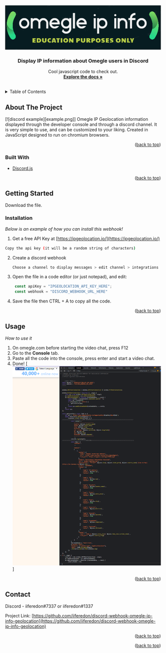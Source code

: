 <div id="top"></div>

<br />
<div align="center">
  <a href="https://github.com/othneildrew/Best-README-Template">
    <img src="images/logo.png" alt="Logo" >
  </a>

  <h3 align="center">Display IP information about Omegle users in Discord</h3>

  <p align="center">
    Cool javascript code to check out.
    <br />
    <a href="https://github.com/othneildrew/Best-README-Template"><strong>Explore the docs »</strong></a>
    <br />
    <br />
  </p>
</div>



<!-- TABLE OF CONTENTS -->
<details>
  <summary>Table of Contents</summary>
  <ol>
    <li>
      <a href="#about-the-project">About The Project</a>
      <ul>
        <li><a href="#built-with">Built With</a></li>
      </ul>
    </li>
    <li>
      <a href="#getting-started">Getting Started</a>
      <ul>
        <li><a href="#installation">Installation</a></li>
      </ul>
    </li>
    <li><a href="#usage">Usage</a></li>
    <li><a href="#contact">Contact</a></li>
  </ol>
</details>



<!-- ABOUT THE PROJECT -->
## About The Project
[![discord example][example.png]]
Omegle IP Geolocation information displayed through the developer console and through a discord channel.
It is very simple to use, and can be customized to your liking. Created in JavaScript designed to run on chromium browsers.

<p align="right">(<a href="#top">back to top</a>)</p>



### Built With

* [Discord.js](https://discord.js.org/#/)

<p align="right">(<a href="#top">back to top</a>)</p>



<!-- GETTING STARTED -->
## Getting Started

Download the file.

### Installation

_Below is an example of how you can install this webhook!_

1. Get a free API Key at [https://ipgeolocation.io/](https://ipgeolocation.io/)
  ```sh
  Copy the api key (it will be a random string of characters)
  ```
2. Create a discord webhook
   ```sh
   Choose a channel to display messages > edit channel > integrations > webhooks > create webhook > name it anything > copy the webhook URL.
   ```
3. Open the file in a code editor (or just notepad), and edit:
   ```js
    const apiKey = "IPGEOLOCATION_API_KEY_HERE";
    const webhook = "DISCORD_WEBHOOK_URL_HERE"
   ```
4. Save the file then CTRL + A to copy all the code.
  
<p align="right">(<a href="#top">back to top</a>)</p>



<!-- USAGE EXAMPLES -->
## Usage
*How to use it*
1. On omegle.com before starting the video chat, press F12
2. Go to the **Console** tab.
3. Paste all the code into the console, press enter and start a video chat.
4. Done!
[![omegle example][product-screenshot]]
<p align="right">(<a href="#top">back to top</a>)</p>




<!-- CONTACT -->
## Contact

Discord - iiferedon#7337 or iiferedon#1337

Project Link: [https://github.com/iiferedon/discord-webhook-omegle-ip-info-geolocation](https://github.com/iiferedon/discord-webhook-omegle-ip-info-geolocation)

<p align="right">(<a href="#top">back to top</a>)</p>



<p align="right">(<a href="#top">back to top</a>)</p>



<!-- MARKDOWN LINKS & IMAGES -->
<!-- https://www.markdownguide.org/basic-syntax/#reference-style-links -->
[contributors-shield]: https://img.shields.io/github/contributors/othneildrew/Best-README-Template.svg?style=for-the-badge
[contributors-url]: https://github.com/othneildrew/Best-README-Template/graphs/contributors
[forks-shield]: https://img.shields.io/github/forks/othneildrew/Best-README-Template.svg?style=for-the-badge
[forks-url]: https://github.com/othneildrew/Best-README-Template/network/members
[stars-shield]: https://img.shields.io/github/stars/othneildrew/Best-README-Template.svg?style=for-the-badge
[stars-url]: https://github.com/othneildrew/Best-README-Template/stargazers
[issues-shield]: https://img.shields.io/github/issues/othneildrew/Best-README-Template.svg?style=for-the-badge
[issues-url]: https://github.com/othneildrew/Best-README-Template/issues
[license-shield]: https://img.shields.io/github/license/othneildrew/Best-README-Template.svg?style=for-the-badge
[license-url]: https://github.com/othneildrew/Best-README-Template/blob/master/LICENSE.txt
[linkedin-shield]: https://img.shields.io/badge/-LinkedIn-black.svg?style=for-the-badge&logo=linkedin&colorB=555
[linkedin-url]: https://linkedin.com/in/othneildrew
[product-screenshot]: images/screenshot.png
[product-example]: images/example.png
